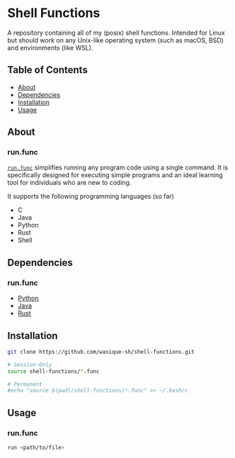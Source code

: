 # Shell Functions
A repository containing all of my (posix) shell functions. Intended for Linux but should work on any Unix-like operating system (such as macOS, BSD) and environments (like WSL).


## Table of Contents
- [About](#about)
- [Dependencies](#dependencies)
- [Installation](#installation)
- [Usage](#usage)


## About
### **run.func**
[`run.func`](https://github.com/wasique-sh/shell-functions/blob/main/run.func) simplifies running any program code using a single command. It is specifically designed for executing simple programs and an ideal learning tool for individuals who are new to coding.

It supports the following programming languages (so far)
- C
- Java
- Python
- Rust
- Shell


## Dependencies
### **run.func**
- [Python](https://www.python.org/)
- [Java](https://openjdk.java.net/)
- [Rust](https://www.rust-lang.org/)


## Installation
```sh
git clone https://github.com/wasique-sh/shell-functions.git

# Session-Only
source shell-functions/*.func

# Permanent
#echo "source $(pwd)/shell-functions/*.func" >> ~/.bashrc
```

## Usage
### **run.func**
```sh
run <path/to/file>
```
